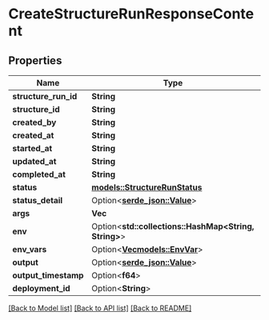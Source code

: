 # CreateStructureRunResponseContent

## Properties

Name | Type | Description | Notes
------------ | ------------- | ------------- | -------------
**structure_run_id** | **String** |  | 
**structure_id** | **String** |  | 
**created_by** | **String** |  | 
**created_at** | **String** |  | 
**started_at** | **String** |  | 
**updated_at** | **String** |  | 
**completed_at** | **String** |  | 
**status** | [**models::StructureRunStatus**](StructureRunStatus.md) |  | 
**status_detail** | Option<[**serde_json::Value**](.md)> |  | [optional]
**args** | **Vec<String>** |  | 
**env** | Option<**std::collections::HashMap<String, String>**> |  | [optional]
**env_vars** | Option<[**Vec<models::EnvVar>**](EnvVar.md)> |  | [optional]
**output** | Option<[**serde_json::Value**](.md)> |  | [optional]
**output_timestamp** | Option<**f64**> |  | [optional]
**deployment_id** | Option<**String**> |  | [optional]

[[Back to Model list]](../README.md#documentation-for-models) [[Back to API list]](../README.md#documentation-for-api-endpoints) [[Back to README]](../README.md)


